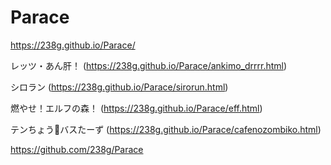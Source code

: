 # Parace

https://238g.github.io/Parace/

レッツ・あん肝！ (https://238g.github.io/Parace/ankimo_drrrr.html)

シロラン (https://238g.github.io/Parace/sirorun.html)

燃やせ！エルフの森！ (https://238g.github.io/Parace/eff.html)

テンちょう🚫バスたーず (https://238g.github.io/Parace/cafenozombiko.html)


https://github.com/238g/Parace